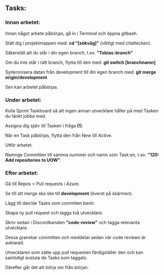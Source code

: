 ## Tasks:

### Innan arbetet:

Innan något arbete påbörjas, gå in i Terminal och öppna gitbash.

Ställ dig i projektmappen med: **cd "[sökväg]"** (viktigt med citattecken).

Säkerställ att du står i din egen branch, t.ex. **"Tobias-branch"**

Om du inte står i rätt branch, flytta till den med: **git switch [branchnamn]**

Synkronisera datan från development till din egen branch med: **git merge origin/development**

Sen kan arbetet påbörjas.

### Under arbetet:

Kolla Sprint Taskboard så att ingen annan utvecklare håller på med Tasken du tänkt jobba med.

Assigna dig själv till Tasken i fråga **(!)**.

När en Task påbörjas, flytta den från New till Active.

Utför arbetet.

Namnge Committen till samma nummer och namn som Task:en, t.ex: **"120: Add repositories to UOW"**.

### Efter arbetet:

Gå till Repos > Pull requests i Azure.

Se till att merge ska ske till **development** (överst på skärmen).

Lägg till den/de Tasks som commiten berör.

Skapa ny pull request och tagga två utvecklare.

Skriv sedan i Discordkanalen **"code-review"** och tagga relevanta utvecklare.

Dessa granskar committen och meddelar sedan när code reviewn är avklarad.

Utvecklaren som satte upp pull requesten färdigställer den och kan samtidigt avsluta de Tasks som taggats.

Därefter går det att börja om från början.
